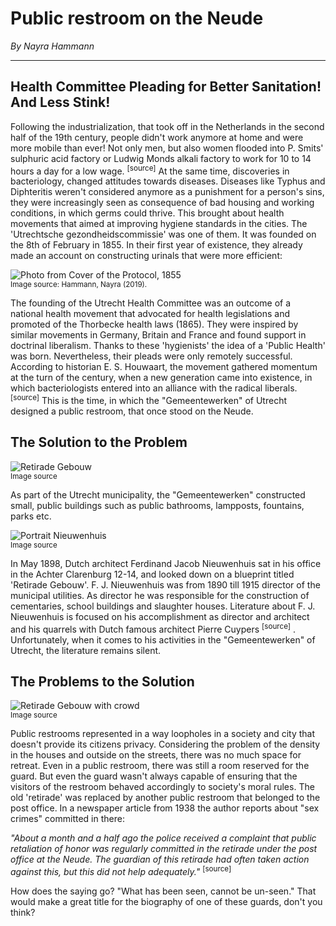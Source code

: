# Public restroom on the Neude

_By Nayra Hammann_

---

## Health Committee Pleading for Better Sanitation! And Less Stink!

Following the industrialization, that took off in the Netherlands in the second half of the 19th century, people didn't work anymore at home and were more mobile than ever! Not only men, but also women flooded into P. Smits' sulphuric acid factory or Ludwig Monds alkali factory to work for 10 to 14 hours a day for a low wage. <sup><utm-source sourceUrl="https://link.springer.com/chapter/10.1007/978-94-017-3253-6_10">\[source\]</utm-source></sup> At the same time, discoveries in bacteriology, changed attitudes towards diseases. Diseases like Typhus and Diphteritis weren't considered anymore as a punishment for a person's sins, they were increasingly seen as consequence of bad housing and working conditions, in which germs could thrive. This brought about health movements that aimed at improving hygiene standards in the cities. The 'Utrechtsche gezondheidscommissie' was one of them. It was founded on the 8th of February in 1855. In their first year of existence, they already made an account on constructing urinals that were more efficient:

![Photo from Cover of the Protocol, 1855](/assets/data-models/stories/2019100001_neude_smell_public_restroom/document.jpg)
<br>
<small>
Image source: Hammann, Nayra (2019).
</small>

The founding of the Utrecht Health Committee was an outcome of a national health movement that advocated for health legislations and promoted of the Thorbecke health laws (1865). They were inspired by similar movements in Germany, Britain and France and found support in doctrinal liberalism. Thanks to these 'hygienists' the idea of a 'Public Health' was born. Nevertheless, their pleads were only remotely successful. According to historian E. S. Houwaart, the movement gathered momentum at the turn of the century, when a new generation came into existence, in which bacteriologists entered into an alliance with the radical liberals. <sup><utm-source sourceUrl="https://www.ntvg.nl/artikelen/de-hygi%C3%ABnisten-artsen-staat-en-volksgezondheid-nederland-1840-1890">\[source\]</utm-source></sup> This is the time, in which the "Gemeentewerken" of Utrecht designed a public restroom, that once stood on the Neude.

## The Solution to the Problem

![Retirade Gebouw](/assets/data-models/stories/2019100001_neude_smell_public_restroom/blueprint.jpg)
<br>
<small>
<utm-source sourceUrl="https://hetutrechtsarchief.nl/beeldmateriaal/detail/ba4692ab-ee67-5856-be4b-1d99c9341969">Image source</utm-source>
</small>

As part of the Utrecht municipality, the "Gemeentewerken" constructed small, public buildings such as public bathrooms, lampposts, fountains, parks etc.

![Portrait Nieuwenhuis](/assets/data-models/stories/2019100001_neude_smell_public_restroom/nieuwenhuis.jpg)
<br>
<small>
<utm-source sourceUrl="https://hetutrechtsarchief.nl/beeldmateriaal/detail/a77ef962-9fd2-527e-a38f-075f65e79bd5">Image source</utm-source>
</small>

In May 1898, Dutch architect Ferdinand Jacob Nieuwenhuis sat in his office in the Achter Clarenburg 12-14, and looked down on a blueprint titled 'Retirade Gebouw'. F. J. Nieuwenhuis was from 1890 till 1915 director of the municipal utilities. As director he was responsible for the construction of cementaries, school buildings and slaughter houses. Literature about F. J. Nieuwenhuis is focused on his accomplishment as director and architect and his quarrels with Dutch famous architect Pierre Cuypers <sup><utm-source sourceUrl="https://hetutrechtsarchief.nl/collectie/0B2D04FBBC9955F1955E77B85B682938">\[source\]</utm-source></sup> . Unfortunately, when it comes to his activities in the "Gemeentewerken" of Utrecht, the literature remains silent.

## The Problems to the Solution

![Retirade Gebouw with crowd](/assets/data-models/stories/2019100001_neude_smell_public_restroom/building.jpg)
<br>
<small>
<utm-source sourceUrl="https://hetutrechtsarchief.nl/beeldmateriaal/detail/9c02d521-d87d-53f7-a0c7-9a46e1d9854d">Image source</utm-source>
</small>

Public restrooms represented in a way loopholes in a society and city that doesn't provide its citizens privacy. Considering the problem of the density in the houses and outside on the streets, there was no much space for retreat. Even in a public restroom, there was still a room reserved for the guard. But even the guard wasn't always capable of ensuring that the visitors of the restroom behaved accordingly to society's moral rules. The old 'retirade' was replaced by another public restroom that belonged to the post office. In a newspaper article from 1938 the author reports about "sex crimes" committed in there:

_"About a month and a half ago the police received a complaint that public retaliation of honor was regularly committed in the retirade under the post office at the Neude. The guardian of this retirade had often taken action against this, but this did not help adequately."_ <sup><utm-source sourceUrl="https://hetutrechtsarchief.nl/collectie/CDFCBD46EFBB42BFB3080C9811CD161A">\[source\]</utm-source></sup>

How does the saying go? "What has been seen, cannot be un-seen." That would make a great title for the biography of one of these guards, don't you think?
